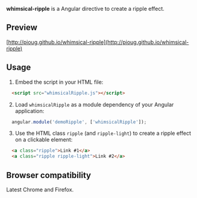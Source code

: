 **whimsical-ripple** is a Angular directive to create a ripple effect.

Preview
---
[http://pioug.github.io/whimsical-ripple](http://pioug.github.io/whimsical-ripple)


Usage
---

1. Embed the script in your HTML file:
  ```html
    <script src="whimsicalRipple.js"></script>
  ```

2. Load `whimsicalRipple` as a module dependency of your Angular application:
  ```js
    angular.module('demoRipple', ['whimsicalRipple']);
  ```

3. Use the HTML class `ripple` (and `ripple-light`) to create a ripple effect on a clickable element:
  ```html
    <a class="ripple">Link #1</a>
    <a class="ripple ripple-light">Link #2</a>
  ```

Browser compatibility
---

Latest Chrome and Firefox.
